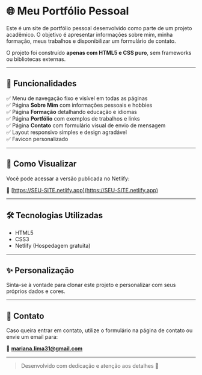# 🌐 Meu Portfólio Pessoal

Este é um site de portfólio pessoal desenvolvido como parte de um projeto acadêmico. O objetivo é apresentar informações sobre mim, minha formação, meus trabalhos e disponibilizar um formulário de contato. 

O projeto foi construído **apenas com HTML5 e CSS puro**, sem frameworks ou bibliotecas externas.

---

## 🚀 Funcionalidades

✅ Menu de navegação fixo e visível em todas as páginas  
✅ Página **Sobre Mim** com informações pessoais e hobbies  
✅ Página **Formação** detalhando educação e idiomas  
✅ Página **Portfólio** com exemplos de trabalhos e links  
✅ Página **Contato** com formulário visual de envio de mensagem  
✅ Layout responsivo simples e design agradável  
✅ Favicon personalizado  

---

## 🌟 Como Visualizar

Você pode acessar a versão publicada no Netlify:

🔗 [https://SEU-SITE.netlify.app](https://SEU-SITE.netlify.app)


---

## 🛠️ Tecnologias Utilizadas

- HTML5
- CSS3
- Netlify (Hospedagem gratuita)

---

## ✨ Personalização

Sinta-se à vontade para clonar este projeto e personalizar com seus próprios dados e cores.

---

## 📧 Contato

Caso queira entrar em contato, utilize o formulário na página de contato ou envie um email para:

📨 **mariana.lima31@gmail.com**

---

> Desenvolvido com dedicação e atenção aos detalhes 🎨
